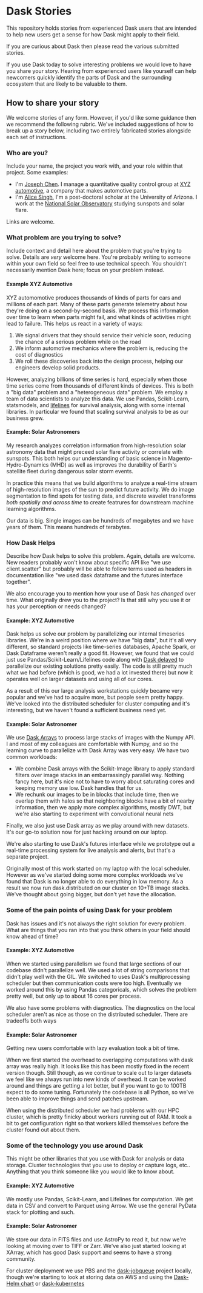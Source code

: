 Dask Stories
============

This repository holds stories from experienced Dask users that are intended to
help new users get a sense for how Dask might apply to their field.

If you are curious about Dask then please read the various submitted stories.

If you use Dask today to solve interesting problems we would love to have you
share your story.  Hearing from experienced users like yourself can help
newcomers quickly identify the parts of Dask and the surrounding ecosystem that
are likely to be valuable to them.


## How to share your story

We welcome stories of any form.  However, if you'd like some guidance then we
recommend the following rubric.  We've included suggestions of how to break up
a story below, including two entirely fabricated stories alongside each set of
instructions.


### Who are you?

Include your name, the project you work with, and your role within that
project.  Some examples:

-  I'm [Joseph Chen]().  I manage a quantitative quality control group at
   [XYZ automotive](), a company that makes automotive parts.
-  I'm [Alice Singh](), I'm a post-doctoral scholar at the University of
   Arizona.  I work at the [National Solar Observatory]() studying sunspots and
   solar flare.

Links are welcome.


### What problem are you trying to solve?

Include context and detail here about the problem that you're trying to solve.
Details are *very* welcome here.  You're probably writing to someone within
your own field so feel free to use technical speech.  You shouldn't necessarily
mention Dask here; focus on your problem instead.

#### Example XYZ Automotive

XYZ automomotive produces thousands of kinds of parts for cars and millions of
each part.  Many of these parts generate telemetry about how they're doing on a
second-by-second basis.  We process this information over time to learn when
parts might fail, and what kinds of activities might lead to failure.  This
helps us react in a variety of ways:

1.  We signal drivers that they should service their vehicle soon, reducing the
    chance of a serious problem while on the road
2.  We inform automotive mechanics where the problem is, reducing the cost of
    diagnostics
3.  We roll these discoveries back into the design process, helping our
    engineers develop solid products.

However, analyzing billions of time series is hard, especially when those time
series come from thousands of different kinds of devices.  This is both a "big
data" problem and a "heterogeneous data" problem.  We employ a team of data
scientists to analyze this data.  We use Pandas, Scikit-Learn, statsmodels, and
[lifelines](http://lifelines.readthedocs.io/en/latest/) for survival analysis,
along with some internal libraries.  In particular we found that scaling
survival analysis to be as our business grew.

#### Example: Solar Astronomers

My research analyzes correlation information from high-resolution solar
astronomy data that might preceed solar flare activity or correlate with
sunspots.  This both helps our understanding of basic science in
Magento-Hydro-Dynamics (MHD) as well as improves the durability of Earth's
satellite fleet during dangerous solar storm events.

In practice this means that we build algorithms to analyze a real-time stream
of high-resolution images of the sun to predict future activity.  We do image
segmentation to find spots for testing data, and discrete wavelet transforms
*both spatially and across time* to create featrures for downstream machine
learning algorithms.

Our data is big.  Single images can be hundreds of megabytes and we have years
of them.  This means hundreds of terabytes.


### How Dask Helps

Describe how Dask helps to solve this problem.  Again, details are welcome.
New readers probably won't know about specific API like "we use client.scatter"
but probably will be able to follow terms used as headers in documentation like
"we used dask dataframe and the futures interface together".

We also encourage you to mention how your use of Dask has *changed* over time.
What originally drew you to the project?  Is that still why you use it or has
your perception or needs changed?

#### Example: XYZ Automotive

Dask helps us solve our problem by parallelizing our internal timeseries
libraries.  We're in a weird position where we have "big data", but it's all
very different, so standard projects like time-series databases, Apache Spark,
or Dask Dataframe weren't really a good fit.  However, we found that we could
just use Pandas/Scikit-Learn/Lifelines code along with [Dask delayed]() to
parallelize our existing solutions pretty easily.  The code is still pretty
much what we had before (which is good, we had a lot invested there) but now it
operates well on larger datasets and using all of our cores.

As a result of this our large analysis workstations quickly became very
popular and we've had to acquire more, but people seem pretty happy.  We've
looked into the distributed scheduler for cluster computing and it's
interesting, but we haven't found a sufficient business need yet.

#### Example: Solar Astronomer

We use [Dask Arrays]() to process large stacks of images with the Numpy API.
I and most of my colleagues are comfortable with Numpy, and so the learning
curve to parallelize with Dask Array was very easy.  We have two common
workloads:

-  We combine Dask arrays with the Scikit-Image library to apply standard
   filters over image stacks in an embarrassingly parallel way.  Nothing fancy
   here, but it's nice not to have to worry about saturating cores and keeping
   memory use low.  Dask handles that for us.
-  We rechunk our images to be in blocks that include time, then we overlap
   them with halos so that neighboring blocks have a bit of nearby information,
   then we apply more complex algorithms, mostly DWT, but we're also starting
   to experiment with convolutional neural nets

Finally, we also just use Dask array as we play around with new datasets.  It's
our go-to solution now for just hacking around on our laptop.

We're also starting to use Dask's futures interface while we prototype out a
real-time processing system for live analysis and alerts, but that's a separate
project.

Originally most of this work started on my laptop with the local scheduler.
However as we've started doing some more complex workloads we've found that
Dask is no longer able to do everything in low memory.  As a result we now run
dask.distributed on our cluster on 10+TB image stacks.  We've thought about
going bigger, but don't yet have the allocation.


### Some of the pain points of using Dask for your problem

Dask has issues and it's not always the right solution for every problem.  What
are things that you ran into that you think others in your field should know
ahead of time?


#### Example: XYZ Automotive

When we started using parallelism we found that large sections of our codebase
didn't parallelize well.  We used a lot of string comparisons that didn't play
well with the GIL.  We switched to uses Dask's multiprocessing scheduler but
then communication costs were too high.  Eventually we worked around this by
using Pandas categoricals, which solves the problem pretty well, but only up to
about 16 cores per process.

We also have some problems with diagnostics.  The diagnostics on the local
scheduler aren't as nice as those on the distributed scheduler.  There are
tradeoffs both ways


#### Example: Solar Astronomer

Getting new users comfortable with lazy evaluation took a bit of time.

When we first started the overhead to overlapping computations with dask array
was really high.  It looks like this has been mostly fixed in the recent
version though.  Still though, as we continue to scale out to larger datasets
we feel like we always run into new kinds of overhead.  It can be worked around
and things are getting a lot better, but if you want to go to 100TB expect to
do some tuning.  Fortunately the codebase is all Python, so we've been able to
improve things and send patches upstream.

When using the distributed scheduler we had problems with our HPC cluster,
which is pretty finicky about workers running out of RAM.  It took a bit to get
configuration right so that workers killed themselves before the cluster found
out about them.


### Some of the technology you use around Dask

This might be other libraries that you use with Dask for analysis or data
storage.  Cluster technologies that you use to deploy or capture logs, etc..
Anything that you think someone like you would like to know about.


#### Example: XYZ Automotive

We mostly use Pandas, Scikit-Learn, and Lifelines for computation.  We get data
in CSV and convert to Parquet using Arrow.  We use the general PyData stack for
plotting and such.


#### Example: Solar Astronomer

We store our data in FITS files and use AstroPy to read it, but now we're
looking at moving over to TIFF or Zarr.  We've also just started looking at
XArray, which has good Dask support and seems to have a strong community.

For cluster deployment we use PBS and the
[dask-jobqueue](https://jobqueue.dask.org) project locally, though
we're starting to look at storing data on AWS and using the [Dask-Helm
chart](https://docs.dask.org/en/latest/setup/kubernetes-helm.html) or
[dask-kubernetes](https://kubernetes.dask.org)
